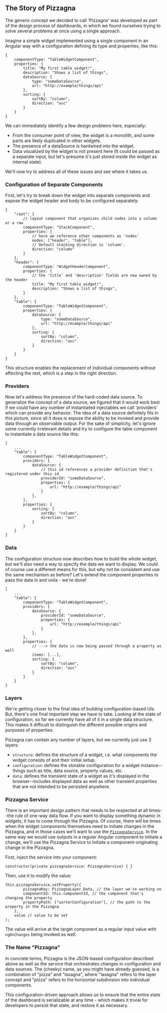 ## The Story of Pizzagna

The generic concept we decided to call 'Pizzagna' was developed as part of the design process of
dashboards, in which we found ourselves trying to solve several problems at once using a single approach.

Imagine a simple widget implemented using a single component in an Angular way with a configuration
defining its type and properties, like this:

```
{
    componentType: "TableWidgetComponent",
    properties: {
        title: "My first table widget!",
        description: "Shows a list of things",
        dataSource: {
            type: "someDataSource",
            url: "http://example/things/api"
        },
        sorting: {
            sortBy: "column",
            direction: "asc"
        }
    }
}
```

We can immediately identify a few design problems here, especially:

-   From the consumer point of view, the widget is a monolith, and some parts are likely duplicated in
    other widgets.
-   The presence of a dataSource is hardwired into the widget.
-   Data visualized by the widget is not present here (It could be passed as a separate input, but let's
    presume it's just stored inside the widget as internal state).

We'll now try to address all of these issues and see where it takes us.

### Configuration of Separate Components

First, let's try to break down the widget into separate components and expose the widget header and body
to be configured separately:

```
{
    "root": {
        // layout component that organizes child nodes into a column or a row
        componentType: "StackComponent",
        properties: {
            // here we reference other components as 'nodes'
            nodes: ["header", "table"],
            // Default stacking direction is 'column'.
            direction: "column"
        }
    },
    "header": {
        componentType: "WidgetHeaderComponent",
        properties: {
            // the 'title' and 'description' fields are now owned by the header
            title: "My first table widget!",
            description: "Shows a list of things",
        }
    },
    "table": {
        componentType: "TableWidgetComponent",
        properties: {
            dataSource: {
                type: "someDataSource",
                url: "http://example/things/api"
            },
            sorting: {
                sortBy: "column",
                direction: "asc"
            }
        }
    }
}
```

This structure enables the replacement of individual components without affecting the rest, which is a
step in the right direction.

### Providers

Now let's address the presence of the hard-coded data source. To generalize the concept of a data source,
we figured that it would work best if we could have any number of instantiated injectables we call
'providers' which can provide any behavior. The idea of a data source definitely fits in this picture,
since all it does is expose the ability to be invoked and provide data through an observable output. For
the sake of simplicity, let's ignore some currently irrelevant details and try to configure the table
component to instantiate a data source like this:

```
[
    ...
    "table": {
        componentType: "TableWidgetComponent",
        providers: {
            dataSource: {
                // this id references a provider definition that's registered under this id
                providerId: "someDataSource",
                properties: {
                    url: "http://example/things/api"
                }
            },
        },
        properties: {
            sorting: {
                sortBy: "column",
                direction: "asc"
            }
        }
    }
]
```

### Data

The configuration structure now describes how to build the whole widget, but we'll also need a way to
specify the data we want to display. We could of course use a different means for this, but why not be
consistent and use the same mechanism as before? Let's extend the component properties to pass the data
in and voila - we're done!

```
[
    ...
    "table": {
        componentType: "TableWidgetComponent",
        providers: {
            dataSource: {
                providerId: "someDataSource",
                properties: {
                    url: "http://example/things/api"
                }
            },
        },
        properties: {
            // ---> the data is now being passed through a property as well
            items: [...],
            sorting: {
                sortBy: "column",
                direction: "asc"
            }
        }
    }
]
```

### Layers

We're getting closer to the final idea of building configuration-based UIs. But, there's one final
important step we have to take. Looking at the state of configuration, so far we currently have all of it
in a single data structure. This makes it difficult to distinguish the different possible origins and
purposes of properties.

Pizzagna can contain any number of layers, but we currently just use 3 layers:

-   `structure`: defines the structure of a widget, i.e. what components the widget consists of and their
    initial setup.
-   `configuration`: defines the storable configuration for a widget instance--things such as title, data
    source, property values, etc.
-   `data`: defines the transient state of a widget as it's displayed in the browser--includes displayed
    data as well as other transient properties that are not intended to be persisted anywhere.

### Pizzagna Service

There is an important design pattern that needs to be respected at all times--the rule of one-way data flow.
If you want to display something dynamic in widgets, it has to come through the Pizzagna.
Of course, there will be times when the widget components themselves need to initiate changes in the
Pizzagna, and in those cases we'll want to use the
[`PizzagnaService`](../../injectables/PizzagnaService.html). In the same way we would use outputs in a
regular Angular component to initiate a change, we'll use the Pizzagna Service to initiate a
component-originating change in the Pizzagna.

First, inject the service into your component:

```
constructor(private pizzagnaService: PizzagnaService) { }
```

Then, use it to modify the value:

```
this.pizzagnaService.setProperty({
        pizzagnaKey: PizzagnaLayer.Data, // the layer we're working on
        componentId: this.componentId, // the component that's changing the property
        propertyPath: ["sorterConfiguration"], // the path to the property in the Pizzagna
    },
    value // value to be set
);
```

The value will arrive at the target component as a regular input value with `ngOnChanges` being invoked
as well.

### The Name "Pizzagna"

In concrete terms, Pizzagna is the JSON-based configuration described above as well as the
service that orchestrates changes in configuration and data sources. The (cheeky) name,
as you might have already guessed, is a combination of "pizza" and "lasagna", where "lasagna"
refers to the layer concept and "pizza" refers to the horizontal subdivision into individual
components.

This configuration-driven approach allows us to ensure that the entire state of the dashboard is
serializable at any time - which makes it trivial for developers to persist that state, and restore
it as necessary.
